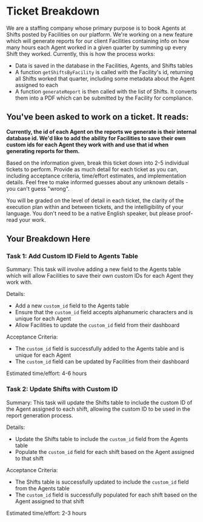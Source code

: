 # Ticket Breakdown
We are a staffing company whose primary purpose is to book Agents at Shifts posted by Facilities on our platform. We're working on a new feature which will generate reports for our client Facilities containing info on how many hours each Agent worked in a given quarter by summing up every Shift they worked. Currently, this is how the process works:

- Data is saved in the database in the Facilities, Agents, and Shifts tables
- A function `getShiftsByFacility` is called with the Facility's id, returning all Shifts worked that quarter, including some metadata about the Agent assigned to each
- A function `generateReport` is then called with the list of Shifts. It converts them into a PDF which can be submitted by the Facility for compliance.

## You've been asked to work on a ticket. It reads:

**Currently, the id of each Agent on the reports we generate is their internal database id. We'd like to add the ability for Facilities to save their own custom ids for each Agent they work with and use that id when generating reports for them.**


Based on the information given, break this ticket down into 2-5 individual tickets to perform. Provide as much detail for each ticket as you can, including acceptance criteria, time/effort estimates, and implementation details. Feel free to make informed guesses about any unknown details - you can't guess "wrong".


You will be graded on the level of detail in each ticket, the clarity of the execution plan within and between tickets, and the intelligibility of your language. You don't need to be a native English speaker, but please proof-read your work.

## Your Breakdown Here

### Task 1: Add Custom ID Field to Agents Table

Summary: This task will involve adding a new field to the Agents table which will allow Facilities to save their own custom IDs for each Agent they work with.

Details:

- Add a new `custom_id` field to the Agents table
- Ensure that the `custom_id` field accepts alphanumeric characters and is unique for each Agent
- Allow Facilities to update the `custom_id` field from their dashboard

Acceptance Criteria:

- The `custom_id` field is successfully added to the Agents table and is unique for each Agent
- The `custom_id` field can be updated by Facilities from their dashboard

Estimated time/effort: 4-6 hours


### Task 2: Update Shifts with Custom ID

Summary: This task will update the Shifts table to include the custom ID of the Agent assigned to each shift, allowing the custom ID to be used in the report generation process.

Details:

- Update the Shifts table to include the `custom_id` field from the Agents table
- Populate the `custom_id` field for each shift based on the Agent assigned to that shift

Acceptance Criteria:

- The Shifts table is successfully updated to include the `custom_id` field from the Agents table
- The `custom_id` field is successfully populated for each shift based on the Agent assigned to that shift

Estimated time/effort: 2-3 hours
